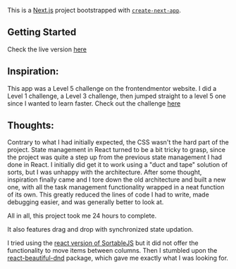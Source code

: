 This is a [Next.js](https://nextjs.org/) project bootstrapped with [`create-next-app`](https://github.com/vercel/next.js/tree/canary/packages/create-next-app).

## Getting Started

Check the live version [here](https://taskmanagment.netlify.app/)

## Inspiration:

This app was a Level 5 challenge on the frontendmentor website. I did a Level 1 challenge, a Level 3 challenge, then jumped straight to a level 5 one since I wanted to learn faster. Check out the challenge [here](https://www.frontendmentor.io/challenges/kanban-task-management-web-app-wgQLt-HlbB)


## Thoughts:

Contrary to what I had initially expected, the CSS wasn't the hard part of the project. State management in React turned to be a bit tricky to grasp, since the project was quite a step up from the previous state management I had done in React.
I initially did get it to work using a "duct and tape" solution of sorts, but I was unhappy with the architecture. After some thought, inspiration finally came and I tore down the old architecture and built a new one, with all the task management functionality wrapped in a neat function of its own. This greatly reduced the lines of code I had to write, made debugging easier, and was generally better to look at. 

All in all, this project took me 24 hours to complete.

It also features drag and drop with synchronized state updation. 

I tried using the [react version of SortableJS](https://www.npmjs.com/package/react-sortablejs) but it did not offer the functionality to move items between columns. Then I stumbled upon the [react-beautiful-dnd](https://www.npmjs.com/package/react-beautiful-dnd) package, which gave me exactly what I was looking for.
